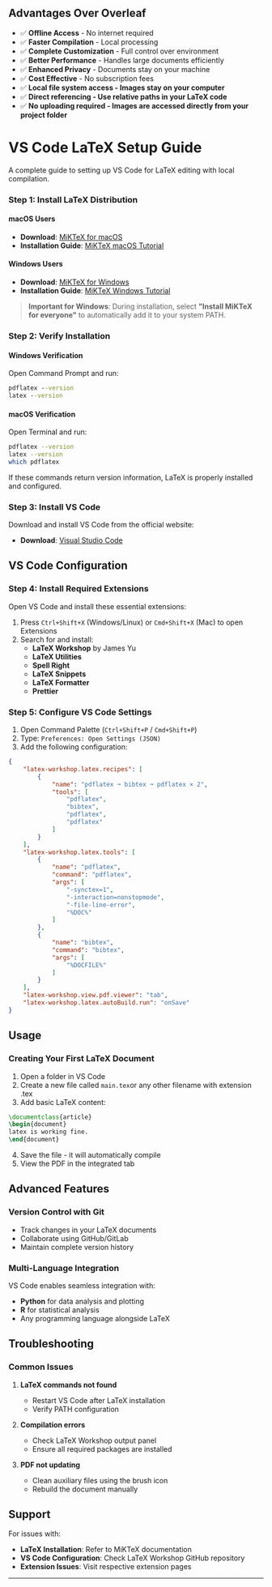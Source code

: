 ## Advantages Over Overleaf

- ✅ **Offline Access** - No internet required
- ✅ **Faster Compilation** - Local processing
- ✅ **Complete Customization** - Full control over environment
- ✅ **Better Performance** - Handles large documents efficiently
- ✅ **Enhanced Privacy** - Documents stay on your machine
- ✅ **Cost Effective** - No subscription fees
- ✅ **Local file system access - Images stay on your computer**
- ✅ **Direct referencing - Use relative paths in your LaTeX code**
- ✅ **No uploading required - Images are accessed directly from your project folder**



# VS Code LaTeX Setup Guide

A complete guide to setting up VS Code for LaTeX editing with local compilation.


### Step 1: Install LaTeX Distribution

#### macOS Users
- **Download**: [MiKTeX for macOS](https://miktex.org/download/ctan/systems/win32/miktex/setup/darwin-x86_64/miktex-22.1-darwin-x86_64.dmg)
- **Installation Guide**: [MiKTeX macOS Tutorial](https://miktex.org/howto/install-miktex-mac)

#### Windows Users
- **Download**: [MiKTeX for Windows](https://miktex.org/download/ctan/systems/win32/miktex/setup/windows-x64/basic-miktex-24.1-x64.exe)
- **Installation Guide**: [MiKTeX Windows Tutorial](https://miktex.org/howto/install-miktex)

> **Important for Windows**: During installation, select **"Install MiKTeX for everyone"** to automatically add it to your system PATH.

### Step 2: Verify Installation

#### Windows Verification
Open Command Prompt and run:
```cmd
pdflatex --version
latex --version
```

#### macOS Verification
Open Terminal and run:
```bash
pdflatex --version
latex --version
which pdflatex
```

If these commands return version information, LaTeX is properly installed and configured.

### Step 3: Install VS Code

Download and install VS Code from the official website:
- **Download**: [Visual Studio Code](https://code.visualstudio.com/download)

## VS Code Configuration

### Step 4: Install Required Extensions

Open VS Code and install these essential extensions:

1. Press `Ctrl+Shift+X` (Windows/Linux) or `Cmd+Shift+X` (Mac) to open Extensions
2. Search for and install:
   - **LaTeX Workshop** by James Yu
   - **LaTeX Utilities**
   - **Spell Right**
   - **LaTeX Snippets**
   - **LaTeX Formatter**
   - **Prettier**

### Step 5: Configure VS Code Settings

1. Open Command Palette (`Ctrl+Shift+P` / `Cmd+Shift+P`)
2. Type: `Preferences: Open Settings (JSON)`
3. Add the following configuration:

```json
{
    "latex-workshop.latex.recipes": [
        {
            "name": "pdflatex ➞ bibtex ➞ pdflatex × 2",
            "tools": [
                "pdflatex",
                "bibtex",
                "pdflatex",
                "pdflatex"
            ]
        }
    ],
    "latex-workshop.latex.tools": [
        {
            "name": "pdflatex",
            "command": "pdflatex",
            "args": [
                "-synctex=1",
                "-interaction=nonstopmode",
                "-file-line-error",
                "%DOC%"
            ]
        },
        {
            "name": "bibtex",
            "command": "bibtex",
            "args": [
                "%DOCFILE%"
            ]
        }
    ],
    "latex-workshop.view.pdf.viewer": "tab",
    "latex-workshop.latex.autoBuild.run": "onSave"
}
```

## Usage

### Creating Your First LaTeX Document

1. Open a folder in VS Code
2. Create a new file called `main.tex`or any other filename with extension .tex
3. Add basic LaTeX content:
```latex
\documentclass{article}
\begin{document}
latex is working fine.
\end{document}
```
4. Save the file - it will automatically compile
5. View the PDF in the integrated tab

## Advanced Features

### Version Control with Git
- Track changes in your LaTeX documents
- Collaborate using GitHub/GitLab
- Maintain complete version history

### Multi-Language Integration
VS Code enables seamless integration with:
- **Python** for data analysis and plotting
- **R** for statistical analysis
- Any programming language alongside LaTeX


## Troubleshooting

### Common Issues

1. **LaTeX commands not found**
   - Restart VS Code after LaTeX installation
   - Verify PATH configuration

2. **Compilation errors**
   - Check LaTeX Workshop output panel
   - Ensure all required packages are installed

3. **PDF not updating**
   - Clean auxiliary files using the brush icon
   - Rebuild the document manually

## Support

For issues with:
- **LaTeX Installation**: Refer to MiKTeX documentation
- **VS Code Configuration**: Check LaTeX Workshop GitHub repository
- **Extension Issues**: Visit respective extension pages

---


